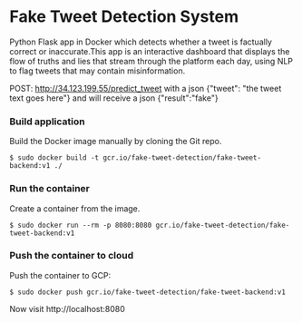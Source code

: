 # Fake Tweet Detection System
Python Flask app in Docker which detects whether a tweet is factually correct or inaccurate.This app is an interactive dashboard that displays the flow of truths and lies that stream through the platform each day, using NLP to flag tweets that may contain misinformation.

POST: http://34.123.199.55/predict_tweet with a json {"tweet": "the tweet text goes here"} and will receive a json {"result":"fake"}

### Build application
Build the Docker image manually by cloning the Git repo.
```
$ sudo docker build -t gcr.io/fake-tweet-detection/fake-tweet-backend:v1 ./
```


### Run the container
Create a container from the image.
```
$ sudo docker run --rm -p 8080:8080 gcr.io/fake-tweet-detection/fake-tweet-backend:v1
```

### Push the container to cloud
Push the container to GCP:
```
$ sudo docker push gcr.io/fake-tweet-detection/fake-tweet-backend:v1
```

Now visit http://localhost:8080
